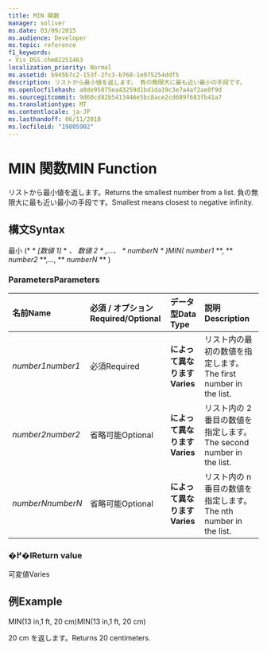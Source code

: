 ```yaml
---
title: MIN 関数
manager: soliver
ms.date: 03/09/2015
ms.audience: Developer
ms.topic: reference
f1_keywords:
- Vis_DSS.chm82251463
localization_priority: Normal
ms.assetid: b945b7c2-153f-2fc3-b768-1e975254ddf5
description: リストから最小値を返します。 負の無限大に最も近い最小の手段です。
ms.openlocfilehash: a0de95875ea43259d1bd1da19c3e7a4af2ae0f9d
ms.sourcegitcommit: 9d60cd82b5413446e5bc8ace2cd689f683fb41a7
ms.translationtype: MT
ms.contentlocale: ja-JP
ms.lasthandoff: 06/11/2018
ms.locfileid: "19805902"
---
```

# <a name="min-function"></a><span data-ttu-id="961be-104">MIN 関数</span><span class="sxs-lookup"><span data-stu-id="961be-104">MIN Function</span></span>

<span data-ttu-id="961be-105">リストから最小値を返します。</span><span class="sxs-lookup"><span data-stu-id="961be-105">Returns the smallest number from a list.</span></span> <span data-ttu-id="961be-106">負の無限大に最も近い最小の手段です。</span><span class="sxs-lookup"><span data-stu-id="961be-106">Smallest means closest to negative infinity.</span></span>
  
## <a name="syntax"></a><span data-ttu-id="961be-107">構文</span><span class="sxs-lookup"><span data-stu-id="961be-107">Syntax</span></span>

<span data-ttu-id="961be-108">最小 (* * *[数値 1]* * *、* **数値 2* * *,...、* * *numberN* * *)</span><span class="sxs-lookup"><span data-stu-id="961be-108">MIN(** *number1* **, ** *number2* **,..., ** *numberN* ** )</span></span> 
  
### <a name="parameters"></a><span data-ttu-id="961be-109">Parameters</span><span class="sxs-lookup"><span data-stu-id="961be-109">Parameters</span></span>

|<span data-ttu-id="961be-110">**名前**</span><span class="sxs-lookup"><span data-stu-id="961be-110">**Name**</span></span>|<span data-ttu-id="961be-111">**必須 / オプション**</span><span class="sxs-lookup"><span data-stu-id="961be-111">**Required/Optional**</span></span>|<span data-ttu-id="961be-112">**データ型**</span><span class="sxs-lookup"><span data-stu-id="961be-112">**Data Type**</span></span>|<span data-ttu-id="961be-113">**説明**</span><span class="sxs-lookup"><span data-stu-id="961be-113">**Description**</span></span>|
|:-----|:-----|:-----|:-----|
| <span data-ttu-id="961be-114">_number1_</span><span class="sxs-lookup"><span data-stu-id="961be-114">_number1_</span></span> <br/> |<span data-ttu-id="961be-115">必須</span><span class="sxs-lookup"><span data-stu-id="961be-115">Required</span></span>  <br/> |<span data-ttu-id="961be-116">**によって異なります**</span><span class="sxs-lookup"><span data-stu-id="961be-116">**Varies**</span></span> <br/> |<span data-ttu-id="961be-117">リスト内の最初の数値を指定します。</span><span class="sxs-lookup"><span data-stu-id="961be-117">The first number in the list.</span></span>  <br/> |
| <span data-ttu-id="961be-118">_number2_</span><span class="sxs-lookup"><span data-stu-id="961be-118">_number2_</span></span> <br/> |<span data-ttu-id="961be-119">省略可能</span><span class="sxs-lookup"><span data-stu-id="961be-119">Optional</span></span>  <br/> |<span data-ttu-id="961be-120">**によって異なります**</span><span class="sxs-lookup"><span data-stu-id="961be-120">**Varies**</span></span> <br/> | <span data-ttu-id="961be-121">リスト内の 2 番目の数値を指定します。</span><span class="sxs-lookup"><span data-stu-id="961be-121">The second number in the list.</span></span>  <br/> |
| <span data-ttu-id="961be-122">_numberN_</span><span class="sxs-lookup"><span data-stu-id="961be-122">_numberN_</span></span> <br/> |<span data-ttu-id="961be-123">省略可能</span><span class="sxs-lookup"><span data-stu-id="961be-123">Optional</span></span>  <br/> |<span data-ttu-id="961be-124">**によって異なります**</span><span class="sxs-lookup"><span data-stu-id="961be-124">**Varies**</span></span> <br/> |<span data-ttu-id="961be-125">リスト内の n 番目の数値を指定します。</span><span class="sxs-lookup"><span data-stu-id="961be-125">The nth number in the list.</span></span>  <br/> |
   
### <a name="return-value"></a><span data-ttu-id="961be-126">�߂�l</span><span class="sxs-lookup"><span data-stu-id="961be-126">Return value</span></span>

<span data-ttu-id="961be-127">可変値</span><span class="sxs-lookup"><span data-stu-id="961be-127">Varies</span></span>
  
## <a name="example"></a><span data-ttu-id="961be-128">例</span><span class="sxs-lookup"><span data-stu-id="961be-128">Example</span></span>

<span data-ttu-id="961be-129">MIN(13 in,1 ft, 20 cm)</span><span class="sxs-lookup"><span data-stu-id="961be-129">MIN(13 in,1 ft, 20 cm)</span></span> 
  
<span data-ttu-id="961be-130">20 cm を返します。</span><span class="sxs-lookup"><span data-stu-id="961be-130">Returns 20 centimeters.</span></span> 
  

